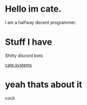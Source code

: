 # Hello im cate.

I am a halfway decent programmer.

##

# Stuff I have

Shitty discord bots

[cate.systems](https://cate.systems)

# yeah thats about it

cock
